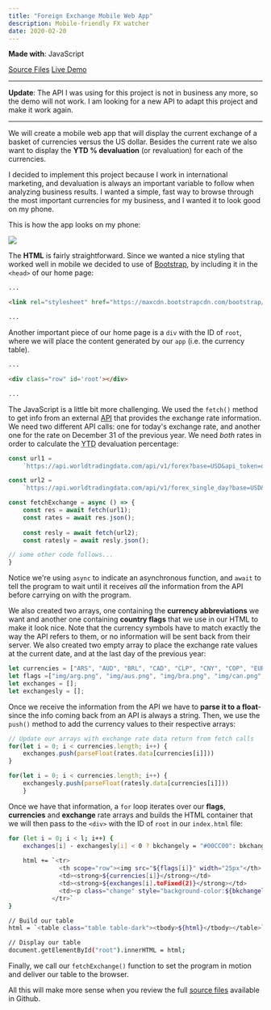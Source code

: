 ```yaml
---
title: "Foreign Exchange Mobile Web App"
description: Mobile-friendly FX watcher
date: 2020-02-20
---
```


**Made with**: <i class="fab fa-js"></i> JavaScript

<p class="bullet"><a href="https://github.com/mariobox/fx-watcher">Source Files</a>  <a href="https://mariobox.github.io/fx-watcher">Live Demo</a></p> <hr class="art">


**Update**: The API I was using for this project is not in business any more, so the demo will not work. I am looking for a new API to adapt this project and make it work again.

<hr class="art" />

We will create a mobile web app that will display the current exchange of a basket of currencies versus the US dollar. Besides the current rate we also want to display the **YTD % devaluation** (or revaluation) for each of the currencies. 

I decided to implement this project because I work in international marketing, and devaluation is always an important variable to follow when analyzing business results. I wanted a simple, fast way to browse through the most important currencies for my business, and I wanted it to look good on my phone. 

This is how the app looks on my phone:

<img src="/img/fx.PNG" class="gallery medium" />

The **HTML** is fairly straightforward. Since we wanted a nice styling that worked well in mobile we decided to use of [Bootstrap](https://getbootstrap.com), by including it in the `<head>` of our home page:

``` html
...

<link rel="stylesheet" href="https://maxcdn.bootstrapcdn.com/bootstrap/4.0.0/css/bootstrap.min.css"> 

...

```

Another important piece of our home page is a `div` with the ID of `root`, where we will place the content generated by our `app` (i.e. the currency table).

``` html
...

<div class="row" id='root'></div>

...

```

The JavaScript is a little bit more challenging. We used the `fetch()` method to get info from an external [API](https://worldtradingdata.com) that provides the exchange rate information. We need two different API calls: one for today's exchange rate, and another one for the rate on December 31 of the previous year. We need *both* rates in order to calculate the <abbr title="Year to Date">YTD</abbr> devaluation percentage:

``` js
const url1 = 
    `https://api.worldtradingdata.com/api/v1/forex?base=USD&api_token=onH6cZpUDVXChT9cbQ6jHuCkgoWPjCmBNRz0Sy5hs4icLbqds5ta1VF0pDpl`;

const url2 =
    `https://api.worldtradingdata.com/api/v1/forex_single_day?base=USD&date=${formattedLastYear}&api_token=onH6cZpUDVXChT9cbQ6jHuCkgoWPjCmBNRz0Sy5hs4icLbqds5ta1VF0pDpl`;

const fetchExchange = async () => {
    const res = await fetch(url1);
    const rates = await res.json();
    
    const resly = await fetch(url2);
    const ratesly = await resly.json();

// some other code follows...
}
```
Notice we're using `async` to indicate an asynchronous function, and `await` to tell the program to wait until it receives *all* the information from the API before carrying on with the program.

We also created two arrays, one containing the **currency abbreviations** we want and another one containing **country flags** that we use in our HTML to make it look nice. Note that the currency symbols have to match exactly the way the API refers to them, or no information will be sent back from their server. We also created two empty array to place the exchange rate values at the current date, and at the last day of the previous year:
``` js
let currencies = ["ARS", "AUD", "BRL", "CAD", "CLP", "CNY", "COP", "EUR", "GBP", "INR", "JPY", "MXN", "PEN", "RUB"];
let flags =["img/arg.png", "img/aus.png", "img/bra.png", "img/can.png", "img/chi.png", "img/chn.png", "img/col.png", "img/eur.png", "img/gbr.png", "img/ind.png", "img/jap.png", "img/mex.png", "img/per.png", "img/rus.png"];
let exchanges = [];
let exchangesly = [];
```

Once we receive the information from the API we have to **parse it to a float**-since the info coming back from an API is always a string. Then, we use the `push()` method to add the currency values to their respective arrays:

``` js
// Update our arrays with exchange rate data return from fetch calls
for(let i = 0; i < currencies.length; i++) {
    exchanges.push(parseFloat(rates.data[currencies[i]]))
}

for(let i = 0; i < currencies.length; i++) {
    exchangesly.push(parseFloat(ratesly.data[currencies[i]]))
    } 
```

Once we have that information, a `for` loop iterates over our **flags**, **currencies** and **exchange** rate arrays and builds the HTML container that we will then pass to the `<div>` with the ID of `root` in our `index.html` file:

``` sh
for (let i = 0; i < l; i++) {
    exchanges[i] - exchangesly[i] < 0 ? bkchangely = "#00CC00": bkchangely = "#FF0000";
    
    html += `<tr>
              <th scope="row"><img src="${flags[i]}" width="25px"</th>
              <td><strong>${currencies[i]}</strong></td>
              <td><strong>${exchanges[i].toFixed(2)}</strong></td>
              <td><p class="change" style="background-color:${bkchangely}"><strong>${(((exchanges[i] - exchangesly[i])/exchanges[i])*100*(-1)).toFixed(2)}%</strong></p></td>
            </tr>`
} 

// Build our table
html = `<table class="table table-dark"><tbody>${html}</tbody></table>`;

// Display our table
document.getElementById("root").innerHTML = html;
```
Finally, we call our `fetchExchange()` function to set the program in motion and deliver our table to the browser.

All this will make more sense when you review the full [source files](https://github.com/mariobox/fx-watcher) available in Github.

